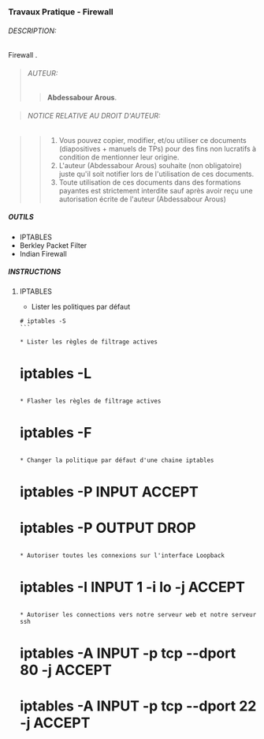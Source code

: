 ### Travaux Pratique - Firewall

###### DESCRIPTION:
Firewall .

> ###### AUTEUR:
> > **Abdessabour Arous**.


> ###### NOTICE RELATIVE AU DROIT D'AUTEUR:

> >  1. Vous pouvez copier, modifier, et/ou utiliser ce documents (diapositives + manuels de TPs) pour des fins non lucratifs à condition de mentionner leur origine.
> >  2. L'auteur (Abdessabour Arous) souhaite (non obligatoire) juste qu'il soit notifier lors de l'utilisation de ces documents.
> >  3. Toute utilisation de ces documents dans des formations payantes est strictement interdite sauf après avoir reçu une autorisation écrite de l'auteur (Abdessabour Arous)


##### OUTILS
- IPTABLES
- Berkley Packet Filter
- Indian Firewall

##### INSTRUCTIONS
1. IPTABLES
	
	* Lister les politiques par défaut
	````
	# iptables -S
	```
	
	* Lister les règles de filtrage actives
	````
	# iptables -L
	```
	
	* Flasher les règles de filtrage actives
	````
	# iptables -F
	```
	
	* Changer la politique par défaut d'une chaine iptables
	````
	# iptables -P INPUT ACCEPT
	# iptables -P OUTPUT DROP
	```
	
	* Autoriser toutes les connexions sur l'interface Loopback
	````
	# iptables -I INPUT 1 -i lo -j ACCEPT
	```
	
	* Autoriser les connections vers notre serveur web et notre serveur ssh
	````
	# iptables -A INPUT -p tcp --dport 80 -j ACCEPT
	# iptables -A INPUT -p tcp --dport 22 -j ACCEPT
	```
	
	
